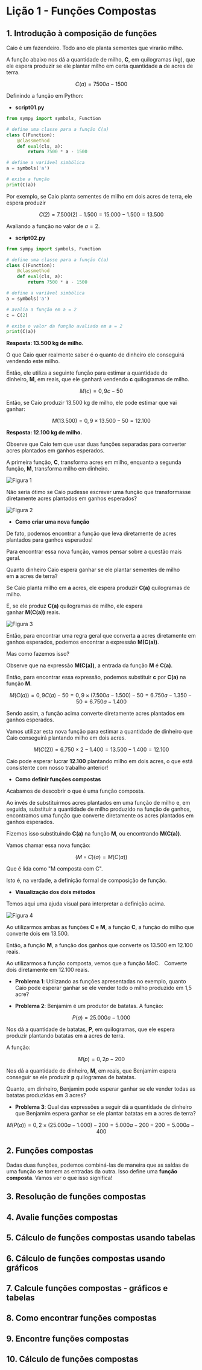 # Lição 1 - Funções Compostas

## 1. Introdução à composição de funções

Caio é um fazendeiro. Todo ano ele planta sementes que virarão milho. 

A função abaixo nos dá a quantidade de milho, **C**, em quilogramas (kg), que ele espera produzir se ele plantar milho em certa quantidade **a** de acres de terra.

$$
C(a) = 7500a - 1500
$$

Definindo a função em Python:

* **script01.py**

```Python
from sympy import symbols, Function

# define uma classe para a função C(a)
class C(Function):
    @classmethod
    def eval(cls, a):
        return 7500 * a - 1500

# define a variável simbólica
a = symbols('a')

# exibe a função
print(C(a))
```

Por exemplo, se Caio planta sementes de milho em dois acres de terra, ele espera produzir 

$$
C(2) = 7.500(2) - 1.500 = 15.000 - 1.500 = 13.500
$$

Avaliando a função no valor de $a = 2$.

* **script02.py**

```Python
from sympy import symbols, Function

# define uma classe para a função C(a)
class C(Function):
    @classmethod
    def eval(cls, a):
        return 7500 * a - 1500

# define a variável simbólica
a = symbols('a')

# avalia a função em a = 2
c = C(2)

# exibe o valor da função avaliado em a = 2
print(C(a))

```


**Resposta: 13.500 kg de milho.**

O que Caio quer realmente saber é o quanto de dinheiro ele conseguirá vendendo este milho. 

Então, ele utiliza a seguinte função para estimar a quantidade de dinheiro, **M**, em reais, que ele ganhará vendendo **c** quilogramas de milho.

$$
M(c) = 0,9c - 50
$$

Então, se Caio produzir 13.500 kg de milho, ele pode estimar que vai ganhar:

$$
M(13.500) = 0,9 \times 13.500 - 50 = 12.100
$$

**Resposta: 12.100 kg de milho.**

Observe que Caio tem que usar duas funções separadas para converter acres plantados em ganhos esperados. 

A primeira função, **C**, transforma acres em milho, enquanto a segunda função, **M**, transforma milho em dinheiro.

![Figura 1](https://github.com/ubiratantavares/pre_calculo/blob/main/unidade01/licao01/figura01.png)

Não seria ótimo se Caio pudesse escrever uma função que transformasse diretamente acres plantados em ganhos esperados?

![Figura 2](https://github.com/ubiratantavares/pre_calculo/blob/main/unidade01/licao01/figura02.png)

* **Como criar uma nova função**

De fato, podemos encontrar a função que leva diretamente de acres plantados para ganhos esperados! 

Para encontrar essa nova função, vamos pensar sobre a questão mais geral. 

Quanto dinheiro Caio espera ganhar se ele plantar sementes de milho em **a** acres de terra?

Se Caio planta milho em **a** acres, ele espera produzir **C(a)** quilogramas de milho. 

E, se ele produz **C(a)** quilogramas de milho, ele espera ganhar **M(C(a))** reais.

![Figura 3](https://github.com/ubiratantavares/pre_calculo/blob/main/unidade01/licao01/figura03.png)

Então, para encontrar uma regra geral que converta **a** acres diretamente em ganhos esperados, podemos encontrar a expressão **M(C(a))**.

Mas como fazemos isso? 

Observe que na expressão **M(C(a))**, a entrada da função **M** é **C(a)**. 

Então, para encontrar essa expressão, podemos substituir **c** por **C(a)** na função **M**.

$$
M(C(a)) = 0,9C(a) - 50 = 0,9\times(7.500a - 1.500) - 50 = 6.750a - 1.350 - 50 = 6.750a - 1.400
$$

Sendo assim, a função acima converte diretamente acres plantados em ganhos esperados. 

Vamos utilizar esta nova função para estimar a quantidade de dinheiro que Caio conseguirá plantando milho em dois acres.

$$
M(C(2)) = 6.750\times2 - 1.400 = 13.500 - 1.400 = 12.100
$$

Caio pode esperar lucrar **12.100** plantando milho em dois acres, o que está consistente com nosso trabalho anterior!

* **Como definir funções compostas**

Acabamos de descobrir o que é uma função composta. 

Ao invés de substituirmos acres plantados em uma função de milho e, em seguida, substituir a quantidade de milho produzido na função de ganhos, 
encontramos uma função que converte diretamente os acres plantados em ganhos esperados.

Fizemos isso substituindo **C(a)** na função **M**, ou encontrando **M(C(a))**. 

Vamos chamar essa nova função:

$$
(M\circ C)(a)=M(C(a))
$$

Que é lida como "M composta com C".

Isto é, na verdade, a definição formal de composição de função.

* **Visualização dos dois métodos**

Temos aqui uma ajuda visual para interpretar a definição acima.

![Figura 4](https://github.com/ubiratantavares/pre_calculo/blob/main/unidade01/licao01/figura04.png)

Ao utilizarmos ambas as funções **C** e **M**, a função **C**, a função do milho que converte dois em 13.500. 

Então, a função **M**, a função dos ganhos que converte os 13.500 em 12.100 reais.

Ao utilizarmos a função composta, vemos que a função MoC.
 
Converte dois diretamente em 12.100 reais.

* **Problema 1**: Utilizando as funções apresentadas no exemplo, quanto Caio pode esperar ganhar se ele vender todo o milho produzido em 1,5 acre?

* **Problema 2**: Benjamim é um produtor de batatas. A função:

$$
P(a) = 25.000a - 1.000
$$

Nos dá a quantidade de batatas, **P**, em quilogramas, que ele espera produzir plantando batatas em **a** acres de terra. 

A função:

$$
M(p) = 0,2p - 200
$$

Nos dá a quantidade de dinheiro, **M**, em reais, que Benjamim espera conseguir se ele produzir **p** quilogramas de batatas.

Quanto, em dinheiro, Benjamim pode esperar ganhar se ele vender todas as batatas produzidas em 3 acres?

* **Problema 3**: Qual das expressões a seguir dá a quantidade de dinheiro que Benjamim espera ganhar se ele plantar batatas em **a** acres de terra?

$$
M(P(a)) = 0,2\times(25.000a - 1.000) - 200 = 5.000a - 200 - 200 = 5.000a - 400
$$ 

## 2. Funções compostas

Dadas duas funções, podemos combiná-las de maneira que as saídas de uma função se tornem as entradas da outra. Isso define uma **função composta**. Vamos ver o que isso significa!

## 3. Resolução de funções compostas

## 4. Avalie funções compostas

## 5. Cálculo de funções compostas usando tabelas

## 6. Cálculo de funções compostas usando gráficos

## 7. Calcule funções compostas - gráficos e tabelas

## 8. Como encontrar funções compostas

## 9. Encontre funções compostas

## 10. Cálculo de funções compostas
